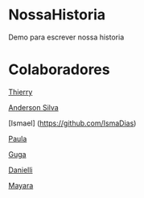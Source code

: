 # NossaHistoria
Demo para escrever nossa historia

# Colaboradores

[Thierry](https://github.com/Thithi32)

[Anderson Silva](https://github.com/fazti)

[Ismael] (https://github.com/IsmaDias)



[Paula](https://github.com/paulamlb) 

[Guga](https://github.com/gugaguerchon)



[Danielli](https://github.com/danicwal)

















[Mayara](https://github.com/mayarawal)
